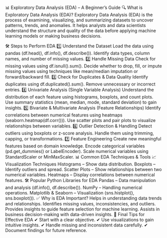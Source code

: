 📊 Exploratory Data Analysis (EDA) – A Beginner’s Guide
🔍 What is Exploratory Data Analysis (EDA)?
Exploratory Data Analysis (EDA) is the process of examining, visualizing, and summarizing datasets to uncover patterns, trends, and anomalies. It helps analysts and data scientists understand the structure and quality of the data before applying machine learning models or making business decisions.

🛠 Steps to Perform EDA
1️⃣ Understand the Dataset
Load the data using pandas (df.head(), df.info(), df.describe()).
Identify data types, column names, and number of missing values.
2️⃣ Handle Missing Data
Check for missing values using df.isnull().sum().
Decide whether to drop, fill, or impute missing values using techniques like mean/median imputation or forward/backward fill.
3️⃣ Check for Duplicates & Data Quality
Identify duplicates using df.duplicated().sum().
Remove unnecessary or incorrect entries.
4️⃣ Univariate Analysis (Single Variable Analysis)
Understand the distribution of each feature using histograms, boxplots, and count plots.
Use summary statistics (mean, median, mode, standard deviation) to gain insights.
5️⃣ Bivariate & Multivariate Analysis (Feature Relationships)
Identify correlations between numerical features using heatmaps (seaborn.heatmap(df.corr())).
Use scatter plots and pair plots to visualize relationships between variables.
6️⃣ Outlier Detection & Handling
Detect outliers using boxplots or z-score analysis.
Handle them using trimming, capping, or transformations.
7️⃣ Feature Engineering
Create new meaningful features based on domain knowledge.
Encode categorical variables (pd.get_dummies() or LabelEncoder).
Scale numerical variables using StandardScaler or MinMaxScaler.
📊 Common EDA Techniques & Tools
📈 Visualization Techniques
Histograms – Show data distribution.
Boxplots – Identify outliers and spread.
Scatter Plots – Show relationships between two numerical variables.
Heatmaps – Display correlations between numerical features.
🛠 Popular Python Libraries for EDA
Pandas – Data manipulation and analysis (df.info(), df.describe()).
NumPy – Handling numerical operations.
Matplotlib & Seaborn – Visualization (sns.histplot(), sns.boxplot()).
✅ Why is EDA Important?
Helps in understanding data trends and relationships.
Identifies missing values, inconsistencies, and outliers.
Provides insights to guide feature selection for machine learning.
Assists in business decision-making with data-driven insights.
🚀 Final Tips for Effective EDA
✔ Start with a clear objective.
✔ Use visualizations to gain intuitive insights.
✔ Handle missing and inconsistent data carefully.
✔ Document findings for future reference.

